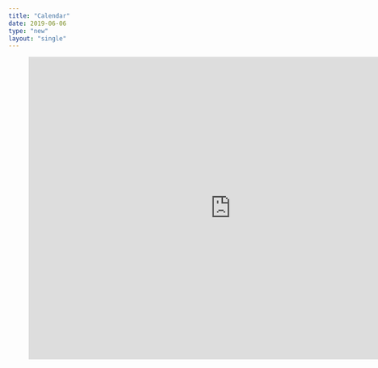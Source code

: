 ```yaml
---
title: "Calendar"
date: 2019-06-06
type: "new"
layout: "single"
---
```


<figure class="video_container">
<iframe src="https://calendar.google.com/calendar/b/2/embed?height=600&amp;wkst=2&amp;bgcolor=%23ffffff&amp;ctz=Australia%2FSydney&amp;src=ZHB1OTRyYTNvOXJmM2Q0anZnZXM4Y2MxNGdAZ3JvdXAuY2FsZW5kYXIuZ29vZ2xlLmNvbQ&amp;color=%237CB342&amp;mode=AGENDA&amp;title=VG%20Performance&amp;showCalendars=0&amp;showTabs=0&amp;showPrint=0&amp;showNav=0" style="border-width:0" width="800" height="600" frameborder="0" scrolling="no"></iframe>
</figure>
